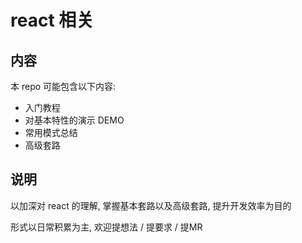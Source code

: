 # react 相关

## 内容

本 repo 可能包含以下内容:

* 入门教程
* 对基本特性的演示 DEMO
* 常用模式总结
* 高级套路

## 说明

以加深对 react 的理解, 掌握基本套路以及高级套路, 提升开发效率为目的

形式以日常积累为主, 欢迎提想法 / 提要求 / 提MR
